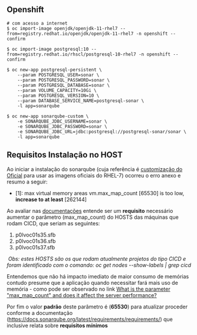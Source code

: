 ## Openshift

```shell
# com acesso a internet
$ oc import-image openjdk/openjdk-11-rhel7 --from=registry.redhat.io/openjdk/openjdk-11-rhel7 -n openshift --confirm

$ oc import-image postgresql:10 --from=registry.redhat.io/rhscl/postgresql-10-rhel7 -n openshift --confirm

$ oc new-app postgresql-persistent \
    --param POSTGRESQL_USER=sonar \
    --param POSTGRESQL_PASSWORD=sonar \
    --param POSTGRESQL_DATABASE=sonar \
    --param VOLUME_CAPACITY=10Gi \
    --param POSTGRESQL_VERSION=10 \
    --param DATABASE_SERVICE_NAME=postgresql-sonar \
    -l app=sonarqube
    
$ oc new-app sonarqube-custom \
    -e SONARQUBE_JDBC_USERNAME=sonar \
    -e SONARQUBE_JDBC_PASSWORD=sonar \
    -e SONARQUBE_JDBC_URL=jdbc:postgresql://postgresql-sonar/sonar \
    -l app=sonarqube
```



## Requisitos Instalação no HOST

 Ao iniciar a instalação do sonarqube (cuja referência é [customização do Oficial](https://hub.docker.com/_/sonarqube) para usar as imagens oficiais do RHEL-7) ocorreu o erro anexo e resumo a seguir:

- [1]: max virtual memory areas vm.max_map_count [65530] is too low, **increase to at least** [262144]

Ao avaliar nas [documentações](https://docs.sonarqube.org/latest/setup/upgrade-notes/) entende ser um **requisito** necessário aumentar o parâmetro (max_map_count) do HOSTS das máquinas que rodam CICD, que seriam as seguintes:

1. p0lvoc01s35.sfb
2. p0lvoc01s36.sfb
3. p0lvoc01s37.sfb

​     *Obs: estes HOSTS são os que rodam atualmente projetos do tipo CICD e foram identificado com o comando: oc get nodes --show-labels | grep cicd*



Entendemos que não há impacto imediato de maior consumo de memórias contudo presume que a aplicação quando necessitar fará mais uso de memória - como pode ser observado no link [What is the parameter "max_map_count" and does it affect the server performance?](https://access.redhat.com/solutions/99913)



Por fim o valor **padrão** deste parâmetro é (**65530**) para atualizar proceder conforme a documentação (https://docs.sonarqube.org/latest/requirements/requirements/) que inclusive relata sobre **requisitos mínimos**